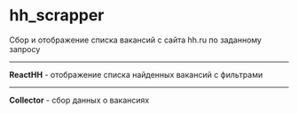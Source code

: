 # hh_scrapper

Сбор и отображение списка вакансий с сайта hh.ru по заданному запросу

---

**ReactHH** - отображение списка найденных вакансий с фильтрами

---

**Collector** - сбор данных о вакансиях
